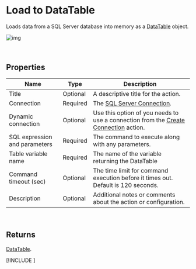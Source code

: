 # Load to DataTable

Loads data from a SQL Server database into memory as a [DataTable](https://learn.microsoft.com/en-us/dotnet/api/system.data.datatable) object.

![img](https://profitbasedocs.blob.core.windows.net/flowimages/load-to-datatable.png)

<br/>

## Properties

| Name         | Type            | Description                                       |
|--------------|-----------------|---------------------------------------------------|
| Title              | Optional        | A descriptive title for the action.               |
| Connection      | Required | The [SQL Server Connection](./connection.md).         |
| Dynamic connection | Optional | Use this option of you needs to use a connection from the [Create Connection](./create-connection.md) action. |
| SQL expression and parameters   | Required      | The command to execute along with any parameters.   |
| Table variable name | Required  | The name of the variable returning the DataTable  |
| Command timeout (sec) | Optional | The time limit for command execution before it times out. Default is 120 seconds.|
| Description   | Optional | Additional notes or comments about the action or configuration. |

<br/>

## Returns

[DataTable](https://learn.microsoft.com/en-us/dotnet/api/system.data.datatable).
<br/>

[!INCLUDE [](__videos.md)]